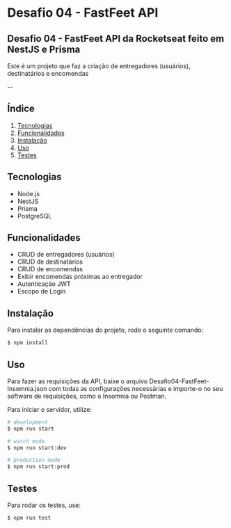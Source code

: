 # Desafio 04 - FastFeet API

## Desafio 04 - FastFeet API da Rocketseat feito em NestJS e Prisma

Este é um projeto que faz a criação de entregadores (usuários), destinatários e encomendas

--


## Índice
1. [Tecnologias](#Tecnologias)
2. [Funcionalidades](#Funcionalidades)
3. [Instalação](#Instalação)
4. [Uso](#Uso)
5. [Testes](#Testes)



## Tecnologias

- Node.js
- NestJS
- Prisma
- PostgreSQL


## Funcionalidades

- CRUD de entregadores (usuários)
- CRUD de destinatários
- CRUD de encomendas
- Exibir encomendas próximas ao entregador
- Autenticação JWT
- Escopo de Login


## Instalação

Para instalar as dependências do projeto, rode o seguinte comando:

```bash
$ npm install
```

## Uso


Para fazer as requisições da API, baixe o arquivo Desafio04-FastFeet-Insomnia.json com todas as configurações necessárias e importe-o no seu software de requisições, como o Insomnia ou Postman.


Para iniciar o servidor, utilize:

```bash
# development
$ npm run start

# watch mode
$ npm run start:dev

# production mode
$ npm run start:prod
```


## Testes

Para rodar os testes, use:

```bash
$ npm run test

```


